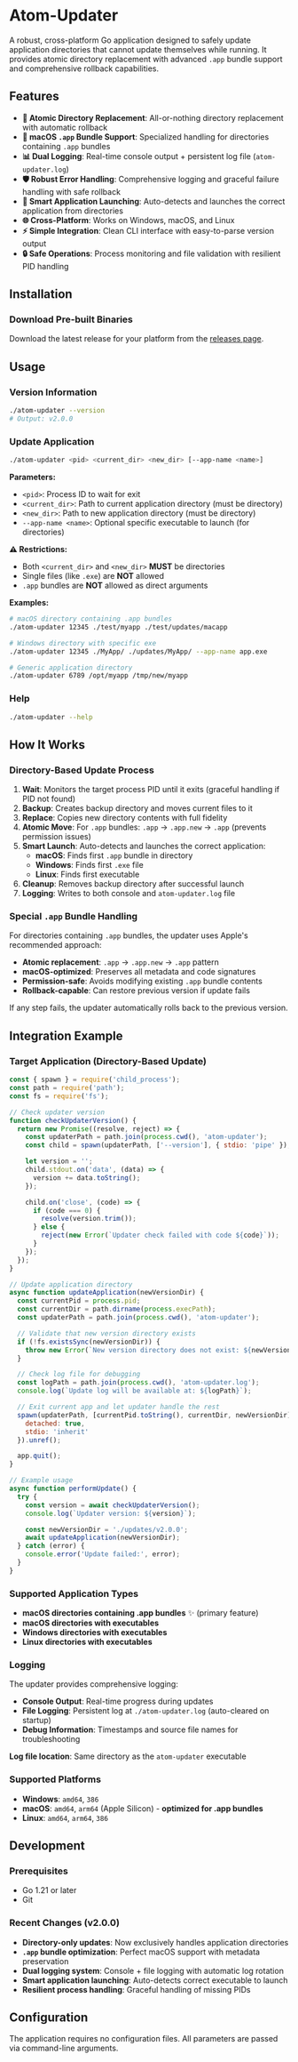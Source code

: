 # Atom-Updater

A robust, cross-platform Go application designed to safely update application directories that cannot update themselves while running. It provides atomic directory replacement with advanced `.app` bundle support and comprehensive rollback capabilities.

## Features

- **🔄 Atomic Directory Replacement**: All-or-nothing directory replacement with automatic rollback
- **🍎 macOS `.app` Bundle Support**: Specialized handling for directories containing `.app` bundles
- **📊 Dual Logging**: Real-time console output + persistent log file (`atom-updater.log`)
- **🛡️ Robust Error Handling**: Comprehensive logging and graceful failure handling with safe rollback
- **🚀 Smart Application Launching**: Auto-detects and launches the correct application from directories
- **🌐 Cross-Platform**: Works on Windows, macOS, and Linux
- **⚡ Simple Integration**: Clean CLI interface with easy-to-parse version output
- **🔒 Safe Operations**: Process monitoring and file validation with resilient PID handling

## Installation

### Download Pre-built Binaries

Download the latest release for your platform from the [releases page](https://github.com/activebook/atom-updater/releases).

## Usage

### Version Information

```bash
./atom-updater --version
# Output: v2.0.0
```

### Update Application

```bash
./atom-updater <pid> <current_dir> <new_dir> [--app-name <name>]
```

**Parameters:**

- `<pid>`: Process ID to wait for exit
- `<current_dir>`: Path to current application directory (must be directory)
- `<new_dir>`: Path to new application directory (must be directory)
- `--app-name <name>`: Optional specific executable to launch (for directories)

**⚠️ Restrictions:**

- Both `<current_dir>` and `<new_dir>` **MUST** be directories
- Single files (like `.exe`) are **NOT** allowed
- `.app` bundles are **NOT** allowed as direct arguments

**Examples:**

```bash
# macOS directory containing .app bundles
./atom-updater 12345 ./test/myapp ./test/updates/macapp

# Windows directory with specific exe
./atom-updater 12345 ./MyApp/ ./updates/MyApp/ --app-name app.exe

# Generic application directory
./atom-updater 6789 /opt/myapp /tmp/new/myapp
```

### Help

```bash
./atom-updater --help
```

## How It Works

### Directory-Based Update Process

1. **Wait**: Monitors the target process PID until it exits (graceful handling if PID not found)
2. **Backup**: Creates backup directory and moves current files to it
3. **Replace**: Copies new directory contents with full fidelity
4. **Atomic Move**: For `.app` bundles: `.app` → `.app.new` → `.app` (prevents permission issues)
5. **Smart Launch**: Auto-detects and launches the correct application:
   - **macOS**: Finds first `.app` bundle in directory
   - **Windows**: Finds first `.exe` file
   - **Linux**: Finds first executable
6. **Cleanup**: Removes backup directory after successful launch
7. **Logging**: Writes to both console and `atom-updater.log` file

### Special `.app` Bundle Handling

For directories containing `.app` bundles, the updater uses Apple's recommended approach:

- **Atomic replacement**: `.app` → `.app.new` → `.app` pattern
- **macOS-optimized**: Preserves all metadata and code signatures
- **Permission-safe**: Avoids modifying existing `.app` bundle contents
- **Rollback-capable**: Can restore previous version if update fails

If any step fails, the updater automatically rolls back to the previous version.

## Integration Example

### Target Application (Directory-Based Update)

```javascript
const { spawn } = require('child_process');
const path = require('path');
const fs = require('fs');

// Check updater version
function checkUpdaterVersion() {
  return new Promise((resolve, reject) => {
    const updaterPath = path.join(process.cwd(), 'atom-updater');
    const child = spawn(updaterPath, ['--version'], { stdio: 'pipe' });

    let version = '';
    child.stdout.on('data', (data) => {
      version += data.toString();
    });

    child.on('close', (code) => {
      if (code === 0) {
        resolve(version.trim());
      } else {
        reject(new Error(`Updater check failed with code ${code}`));
      }
    });
  });
}

// Update application directory
async function updateApplication(newVersionDir) {
  const currentPid = process.pid;
  const currentDir = path.dirname(process.execPath);
  const updaterPath = path.join(process.cwd(), 'atom-updater');

  // Validate that new version directory exists
  if (!fs.existsSync(newVersionDir)) {
    throw new Error(`New version directory does not exist: ${newVersionDir}`);
  }

  // Check log file for debugging
  const logPath = path.join(process.cwd(), 'atom-updater.log');
  console.log(`Update log will be available at: ${logPath}`);

  // Exit current app and let updater handle the rest
  spawn(updaterPath, [currentPid.toString(), currentDir, newVersionDir], {
    detached: true,
    stdio: 'inherit'
  }).unref();

  app.quit();
}

// Example usage
async function performUpdate() {
  try {
    const version = await checkUpdaterVersion();
    console.log(`Updater version: ${version}`);

    const newVersionDir = './updates/v2.0.0';
    await updateApplication(newVersionDir);
  } catch (error) {
    console.error('Update failed:', error);
  }
}
```

### Supported Application Types

- **macOS directories containing .app bundles** ✨ (primary feature)
- **macOS directories with executables**
- **Windows directories with executables**
- **Linux directories with executables**

### Logging

The updater provides comprehensive logging:

- **Console Output**: Real-time progress during updates
- **File Logging**: Persistent log at `./atom-updater.log` (auto-cleared on startup)
- **Debug Information**: Timestamps and source file names for troubleshooting

**Log file location**: Same directory as the `atom-updater` executable

### Supported Platforms

- **Windows**: `amd64`, `386`
- **macOS**: `amd64`, `arm64` (Apple Silicon) - **optimized for .app bundles**
- **Linux**: `amd64`, `arm64`, `386`

## Development

### Prerequisites

- Go 1.21 or later
- Git

### Recent Changes (v2.0.0)

- **Directory-only updates**: Now exclusively handles application directories
- **`.app` bundle optimization**: Perfect macOS support with metadata preservation
- **Dual logging system**: Console + file logging with automatic log rotation
- **Smart application launching**: Auto-detects correct executable to launch
- **Resilient process handling**: Graceful handling of missing PIDs

## Configuration

The application requires no configuration files. All parameters are passed via command-line arguments.
